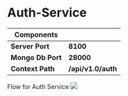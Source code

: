 # Auth-Service

|Components|  |
|--|--|
|**Server Port**|**8100** |
|**Mongo Db Port**|**28000**|
|**Context Path**|**/api/v1.0/auth**

Flow for Auth Service
[![](https://mermaid.ink/img/eyJjb2RlIjoiZ3JhcGggVERcbkFbXCIvbG9naW5cIl0gLS0gaWYgdXNlciBhdmFpbGFiZSAtLT4gQigoTG9naW4gYW5kIHRva2VuIGNyZWF0ZXMpKVxuQ1tcIi9yZWdpc3RlclwiXS0tPiBGW1VzZXItRGF0YWJhc2VdXG5CIC0tPiBEey9hdXRoZW50aWNhdGUgZW5hYmxlZH1cbkQtLT5HW1wiL2NoYW5nZXBhc3N3b3JkXCJdXG5ELS0-SFtcIi9hdXRoZW50aWNhdGVcIl1cbkEgLS1pZiB1c2VyIG5vdCBhdmFpbGFibGUtLT4gRVs0MDQgZXJyb3JdXG5BLS0-RlxuRi0tPkFcbklbXCIvZm9yZ290cGFzc3dvcmRcIl0tLVwiaWYgYW5zd2VycyBhcmUgY29ycmVjdFwiLS0-R1xuIiwibWVybWFpZCI6eyJ0aGVtZSI6ImRhcmsifSwidXBkYXRlRWRpdG9yIjp0cnVlLCJhdXRvU3luYyI6dHJ1ZSwidXBkYXRlRGlhZ3JhbSI6ZmFsc2V9)](https://mermaid-js.github.io/mermaid-live-editor/edit#eyJjb2RlIjoiZ3JhcGggVERcbkFbXCIvbG9naW5cIl0gLS0gaWYgdXNlciBhdmFpbGFiZSAtLT4gQigoTG9naW4gYW5kIHRva2VuIGNyZWF0ZXMpKVxuQ1tcIi9yZWdpc3RlclwiXS0tPiBGW1VzZXItRGF0YWJhc2VdXG5CIC0tPiBEey9hdXRoZW50aWNhdGUgZW5hYmxlZH1cbkQtLT5HW1wiL2NoYW5nZXBhc3N3b3JkXCJdXG5ELS0-SFtcIi9hdXRoZW50aWNhdGVcIl1cbkEgLS1pZiB1c2VyIG5vdCBhdmFpbGFibGUtLT4gRVs0MDQgZXJyb3JdXG5BLS0-RlxuRi0tPkFcbklbXCIvZm9yZ290cGFzc3dvcmRcIl0tLVwiaWYgYW5zd2VycyBhcmUgY29ycmVjdFwiLS0-R1xuIiwibWVybWFpZCI6IntcbiAgXCJ0aGVtZVwiOiBcImRhcmtcIlxufSIsInVwZGF0ZUVkaXRvciI6dHJ1ZSwiYXV0b1N5bmMiOnRydWUsInVwZGF0ZURpYWdyYW0iOmZhbHNlfQ)
